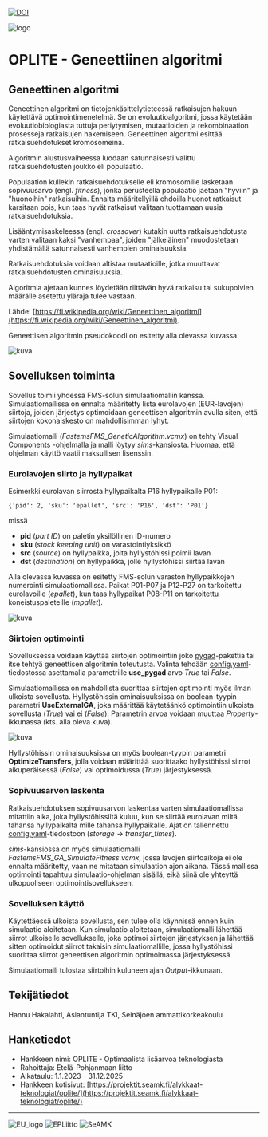 [![DOI](https://zenodo.org/badge/719039919.svg)](https://zenodo.org/doi/10.5281/zenodo.10134568)

![logo](/images/OPLITE_logo_text.png)

# OPLITE - Geneettiinen algoritmi

## Geneettinen algoritmi

Geneettinen algoritmi on tietojenkäsittelytieteessä ratkaisujen hakuun käytettävä optimointimenetelmä. Se on evoluutioalgoritmi, jossa käytetään evoluutiobiologiasta tuttuja periytymisen, mutaatioiden ja rekombinaation prosesseja ratkaisujen hakemiseen. Geneettinen algoritmi esittää ratkaisuehdotukset kromosomeina.

Algoritmin alustusvaiheessa luodaan satunnaisesti valittu ratkaisuehdotusten joukko eli populaatio.

Populaation kullekin ratkaisuehdotukselle eli kromosomille lasketaan sopivuusarvo (engl. *fitness*), jonka perusteella populaatio jaetaan "hyviin" ja "huonoihin" ratkaisuihin. Ennalta määritellyillä ehdoilla huonot ratkaisut karsitaan pois, kun taas hyvät ratkaisut valitaan tuottamaan uusia ratkaisuehdotuksia.

Lisääntymisaskeleessa (engl. *crossover*) kutakin uutta ratkaisuehdotusta varten valitaan kaksi "vanhempaa", joiden "jälkeläinen" muodostetaan yhdistämällä satunnaisesti vanhempien ominaisuuksia.

Ratkaisuehdotuksia voidaan altistaa mutaatioille, jotka muuttavat ratkaisuehdotusten ominaisuuksia.

Algoritmia ajetaan kunnes löydetään riittävän hyvä ratkaisu tai sukupolvien määrälle asetettu yläraja tulee vastaan.

Lähde: [https://fi.wikipedia.org/wiki/Geneettinen_algoritmi](https://fi.wikipedia.org/wiki/Geneettinen_algoritmi).

Geneettisen algoritmin pseudokoodi on esitetty alla olevassa kuvassa.

![kuva](/images/pseudokoodi_geneettinen_algoritmi.png)

## Sovelluksen toiminta

Sovellus toimii yhdessä FMS-solun simulaatiomallin kanssa. Simulaatiomallissa on ennalta määritetty lista eurolavojen (EUR-lavojen) siirtoja, joiden järjestys optimoidaan geneettisen algoritmin avulla siten, että siirtojen kokonaiskesto on mahdollisimman lyhyt.

Simulaatiomalli (*FastemsFMS_GeneticAlgorithm.vcmx*) on tehty Visual Components -ohjelmalla ja malli löytyy *sims*-kansiosta. Huomaa, että ohjelman käyttö vaatii maksullisen lisenssin.

### Eurolavojen siirto ja hyllypaikat

Esimerkki eurolavan siirrosta hyllypaikalta P16 hyllypaikalle P01:
```
{'pid': 2, 'sku': 'epallet', 'src': 'P16', 'dst': 'P01'}
```
missä
* **pid** (*part ID*) on paletin yksilöllinen ID-numero
* **sku** (*stock keeping unit*) on varastointiyksikkö
* **src** (*source*) on hyllypaikka, jolta hyllystöhissi poimii lavan
* **dst** (*destination*) on hyllypaikka, jolle hyllystöhissi siirtää lavan

Alla olevassa kuvassa on esitetty FMS-solun varaston hyllypaikkojen numerointi simulaatiomallissa. Paikat P01-P07 ja P12-P27 on tarkoitettu eurolavoille (*epallet*), kun taas hyllypaikat P08-P11 on tarkoitettu koneistuspaleteille (*mpallet*).

![kuva](/images/vc_hyllypaikat.png)

### Siirtojen optimointi

Sovelluksessa voidaan käyttää siirtojen optimointiin joko [pygad](https://pygad.readthedocs.io/en/latest/)-pakettia tai itse tehtyä geneettisen algoritmin toteutusta. Valinta tehdään [config.yaml](/src/config.yaml)-tiedostossa asettamalla parametrille **use_pygad** arvo *True* tai *False*.

Simulaatiomallissa on mahdollista suorittaa siirtojen optimointi myös ilman ulkoista sovellusta. Hyllystöhissin ominaisuuksissa on boolean-tyypin parametri **UseExternalGA**, joka määrittää käytetäänkö optimointiin ulkoista sovellusta (*True*) vai ei (*False*). Parametrin arvoa voidaan muuttaa *Property*-ikkunassa (kts. alla oleva kuva).

![kuva](/images/vc_property.png)

Hyllystöhissin ominaisuuksissa on myös boolean-tyypin parametri **OptimizeTransfers**, jolla voidaan määrittää suorittaako hyllystöhissi siirrot alkuperäisessä (*False*) vai optimoidussa (*True*) järjestyksessä.

### Sopivuusarvon laskenta

Ratkaisuehdotuksen sopivuusarvon laskentaa varten simulaatiomallissa mitattiin aika, joka hyllystöhissiltä kuluu, kun se siirtää eurolavan miltä tahansa hyllypaikalta mille tahansa hyllypaikalle. Ajat on tallennettu [config.yaml](/src/config.yaml)-tiedostoon (*storage* -> *transfer_times*).

*sims*-kansiossa on myös simulaatiomalli *FastemsFMS_GA_SimulateFitness.vcmx*, jossa lavojen siirtoaikoja ei ole ennalta määritetty, vaan ne mitataan simulaation ajon aikana. Tässä mallissa optimointi tapahtuu simulaatio-ohjelman sisällä, eikä siinä ole yhteyttä ulkopuoliseen optimointisovellukseen.

### Sovelluksen käyttö

Käytettäessä ulkoista sovellusta, sen tulee olla käynnissä ennen kuin simulaatio aloitetaan. Kun simulaatio aloitetaan, simulaatiomalli lähettää siirrot ulkoiselle sovellukselle, joka optimoi siirtojen järjestyksen ja lähettää sitten optimoidut siirrot takaisin simulaatiomallille, jossa hyllystöhissi suorittaa siirrot geneettisen algoritmin optimoimassa järjestyksessä.

Simulaatiomalli tulostaa siirtoihin kuluneen ajan *Output*-ikkunaan.

## Tekijätiedot

Hannu Hakalahti, Asiantuntija TKI, Seinäjoen ammattikorkeakoulu

## Hanketiedot

* Hankkeen nimi: OPLITE - Optimaalista lisäarvoa teknologiasta
* Rahoittaja: Etelä-Pohjanmaan liitto
* Aikataulu: 1.1.2023 - 31.12.2025
* Hankkeen kotisivut: [https://projektit.seamk.fi/alykkaat-teknologiat/oplite/](https://projektit.seamk.fi/alykkaat-teknologiat/oplite/)
---
![EU_logo](/images/Euroopan_unionin_osarahoittama_POS.png)
![EPLiitto](/images/EPLiitto_logo_vaaka_vari.jpg)
![SeAMK](/images/SEAMK_vaaka_fi_en_RGB_1200x486.jpg)
